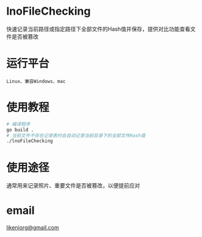 # lnoFileChecking
快速记录当前路径或指定路径下全部文件的Hash值并保存，提供对比功能查看文件是否被篡改  
# 运行平台
    Linux、兼容Windows、mac  
# 使用教程
```bash
# 编译程序
go build .
# 当前文件不存在记录表时会自动记录当前目录下的全部文件Hash值
./lnoFileChecking
```
# 使用途径
通常用来记录照片、重要文件是否被篡改，以便提前应对
# email
likeniorg@gmail.com
